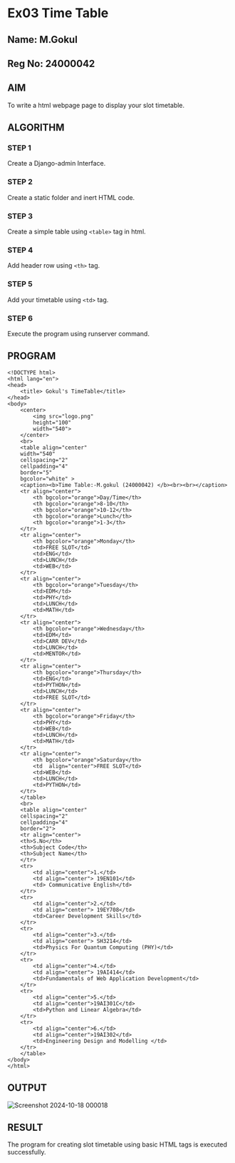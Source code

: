 # Ex03 Time Table

## Name: M.Gokul
## Reg No: 24000042

## AIM
To write a html webpage page to display your slot timetable.

## ALGORITHM
### STEP 1
Create a Django-admin Interface.

### STEP 2
Create a static folder and inert HTML code.

### STEP 3
Create a simple table using ```<table>``` tag in html.

### STEP 4
Add header row using ```<th>``` tag.

### STEP 5
Add your timetable using ```<td>``` tag.

### STEP 6
Execute the program using runserver command.

## PROGRAM
```
<!DOCTYPE html>
<html lang="en">
<head>
    <title> Gokul's TimeTable</title>
</head>
<body>
    <center>
        <img src="logo.png"
        height="100"
        width="540">
    </center>
    <br>
    <table align="center" 
    width="540"
    cellspacing="2"
    cellpadding="4"
    border="5"
    bgcolor="white" > 
    <caption><b>Time Table:-M.gokul (24000042) </b><br><br></caption>
    <tr align="center">
        <th bgcolor="orange">Day/Time</th>
        <th bgcolor="orange">8-10</th>
        <th bgcolor="orange">10-12</th>
        <th bgcolor="orange">Lunch</th>
        <th bgcolor="orange">1-3</th>
    </tr>
    <tr align="center">
        <th bgcolor="orange">Monday</th>
        <td>FREE SLOT</td>
        <td>ENG</td>
        <td>LUNCH</td>
        <td>WEB</td>
    </tr>
    <tr align="center">
        <th bgcolor="orange">Tuesday</th>
        <td>EDM</td>
        <td>PHY</td>
        <td>LUNCH</td>
        <td>MATH</td>
    </tr>
    <tr align="center">
        <th bgcolor="orange">Wednesday</th>
        <td>EDM</td>
        <td>CARR DEV</td>
        <td>LUNCH</td>
        <td>MENTOR</td>
    </tr>
    <tr align="center">
        <th bgcolor="orange">Thursday</th>
        <td>ENG</td>
        <td>PYTHON</td>
        <td>LUNCH</td>
        <td>FREE SLOT</td>
    </tr>
    <tr align="center">
        <th bgcolor="orange">Friday</th>
        <td>PHY</td>
        <td>WEB</td>
        <td>LUNCH</td>
        <td>MATH</td>
    </tr>
    <tr align="center">
        <th bgcolor="orange">Saturday</th>
        <td  align="center">FREE SLOT</td>
        <td>WEB</td>
        <td>LUNCH</td>
        <td>PYTHON</td>
    </tr>
    </table>
    <br>
    <table align="center"
    cellspacing="2"
    cellpadding="4"
    border="2">
    <tr align="center">
    <th>S.No</th>
    <th>Subject Code</th>
    <th>Subject Name</th>
    </tr>
    <tr>
        <td align="center">1.</td>
        <td align="center"> 19EN101</td>
        <td> Communicative English</td>
    </tr>
    <tr>
        <td align="center">2.</td>
        <td align="center"> 19EY708</td>
        <td>Career Development Skills</td>
    </tr>
    <tr>
        <td align="center">3.</td>
        <td align="center"> SH3214</td>
        <td>Physics For Quantum Computing (PHY)</td>
    </tr>
    <tr>
        <td align="center">4.</td>
        <td align="center"> 19AI414</td>
        <td>Fundamentals of Web Application Development</td>
    </tr>
    <tr>
        <td align="center">5.</td>
        <td align="center">19AI301C</td>
        <td>Python and Linear Algebra</td>
    </tr>
    <tr>
        <td align="center">6.</td>
        <td align="center">19AI302</td>
        <td>Engineering Design and Modelling </td>
    </tr>
    </table>
</body>
</html>
```

## OUTPUT
![Screenshot 2024-10-18 000018](https://github.com/user-attachments/assets/07256148-728b-4d48-b3bd-4f54963b1eb8)


## RESULT
The program for creating slot timetable using basic HTML tags is executed successfully.
